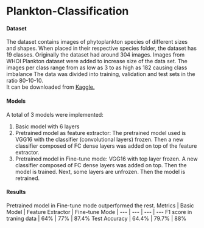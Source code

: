 # Plankton-Classification

#### Dataset
The dataset contains images of phytoplankton species of different sizes and shapes.
When placed in their respective species folder, the dataset has 19 classes.
Originally the dataset had around 304 images.
Images from WHOI Plankton dataset were added to increase size of the data set.
The images per class range from as low as 3 to as high as 182 causing class imbalance
The data was divided into training, validation and test sets in the ratio 80-10-10.  
It can be downloaded from <a href = "https://www.kaggle.com/datasets/feruzz/plankton-dataset"> Kaggle. </a>


#### Models
A total of 3 models were implemented: 
1. Basic model with 6 layers
2. Pretrained model as feature extractor: The pretrained model used is VGG16 with the classifier (convolutional layers) frozen. Then a new classifier composed of FC dense layers was added on top of the feature extractor.
3. Pretrained model in Fine-tune mode: VGG16 with top layer frozen. A new classifier composed of FC dense layers was added on top. Then the model is trained. Next, some layers are unfrozen. Then the model is retrained.


#### Results
Pretrained model in Fine-tune mode outperformed the rest.
Metrics | Basic Model | Feature Extractor | Fine-tune Mode |
--- | --- | --- | --- 
F1 score in traning data | 64% | 77% | 87.4% 
Test Accuracy | 64.4% | 79.7% | 88% 

